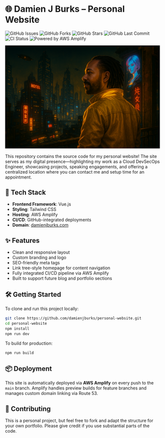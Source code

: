 # 🌐 Damien J Burks – Personal Website

![GitHub Issues](https://img.shields.io/github/issues/damienjburks/personal-website?logo=github&style=for-the-badge)
![GitHub Forks](https://img.shields.io/github/forks/damienjburks/personal-website?logo=github&style=for-the-badge)
![GitHub Stars](https://img.shields.io/github/stars/damienjburks/personal-website?logo=github&style=for-the-badge)
![GitHub Last Commit](https://img.shields.io/github/last-commit/damienjburks/personal-website?logo=github&style=for-the-badge)
![CI Status](https://img.shields.io/github/actions/workflow/status/damienjburks/personal-website/main.yml?style=for-the-badge)
![Powered by AWS Amplify](https://img.shields.io/badge/Powered%20By-AWS%20Amplify-FF9900?style=for-the-badge&logo=amazon-aws&logoColor=white)

![Image](./public/images/preview.png)

This repository contains the source code for my personal website! The site serves as my digital presence—highlighting my work as a Cloud DevSecOps Engineer, showcasing projects, speaking engagements, and offering a centralized location where you can contact me and setup time for an appointment.

## 🚀 Tech Stack

- **Frontend Framework**: Vue.js
- **Styling**: Tailwind CSS
- **Hosting**: AWS Amplify
- **CI/CD**: GitHub-integrated deployments
- **Domain**: [damienjburks.com](https://www.damienjburks.com)

## ✨ Features

- Clean and responsive layout
- Custom branding and logo
- SEO-friendly meta tags
- Link tree-style homepage for content navigation
- Fully integrated CI/CD pipeline via AWS Amplify
- Built to support future blog and portfolio sections

## 🛠️ Getting Started

To clone and run this project locally:

```bash
git clone https://github.com/damienjburks/personal-website.git
cd personal-website
npm install
npm run dev
```

To build for production:

```bash
npm run build
```

## 📦 Deployment

This site is automatically deployed via **AWS Amplify** on every push to the `main` branch. Amplify handles preview builds for feature branches and manages custom domain linking via Route 53.

## 🤝 Contributing

This is a personal project, but feel free to fork and adapt the structure for your own portfolio. Please give credit if you use substantial parts of the code.
